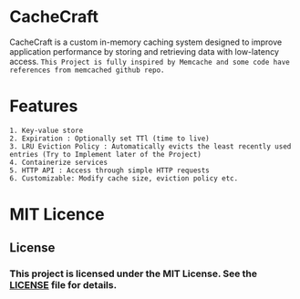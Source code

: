 # CacheCraft
CacheCraft is a custom in-memory caching system designed to improve application performance by storing and retrieving data with low-latency access.
`This Project is fully inspired by Memcache and some code have references from memcached github repo.`

# Features
```
1. Key-value store
2. Expiration : Optionally set TTl (time to live)
3. LRU Eviction Policy : Automatically evicts the least recently used entries (Try to Implement later of the Project)
4. Containerize services
5. HTTP API : Access through simple HTTP requests
6. Customizable: Modify cache size, eviction policy etc.
```


# MIT Licence

## License
### This project is licensed under the MIT License. See the [LICENSE](https://github.com/Aditya-1998k/CacheCraft/blob/main/LICENSE) file for details.
